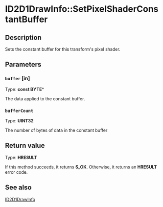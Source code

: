 # ID2D1DrawInfo::SetPixelShaderConstantBuffer

## Description

Sets the constant buffer for this transform's pixel shader.

## Parameters

### `buffer` [in]

Type: **const BYTE***

The data applied to the constant buffer.

### `bufferCount`

Type: **UINT32**

The number of bytes of data in the constant buffer

## Return value

Type: **HRESULT**

If this method succeeds, it returns **S_OK**. Otherwise, it returns an **HRESULT** error code.

## See also

[ID2D1DrawInfo](https://learn.microsoft.com/windows/desktop/api/d2d1effectauthor/nn-d2d1effectauthor-id2d1drawinfo)